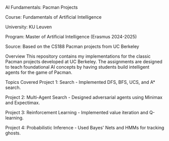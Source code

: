 AI Fundamentals: Pacman Projects

Course: Fundamentals of Artificial Intelligence

University: KU Leuven

Program: Master of Artificial Intelligence (Erasmus 2024-2025)

Source: Based on the CS188 Pacman projects from UC Berkeley

Overview
This repository contains my implementations for the classic Pacman projects developed at UC Berkeley. The assignments are designed to teach foundational AI concepts by having students build intelligent agents for the game of Pacman.

Topics Covered
Project 1: Search - Implemented DFS, BFS, UCS, and A* search.

Project 2: Multi-Agent Search - Designed adversarial agents using Minimax and Expectimax.

Project 3: Reinforcement Learning - Implemented value iteration and Q-learning.

Project 4: Probabilistic Inference - Used Bayes' Nets and HMMs for tracking ghosts.
